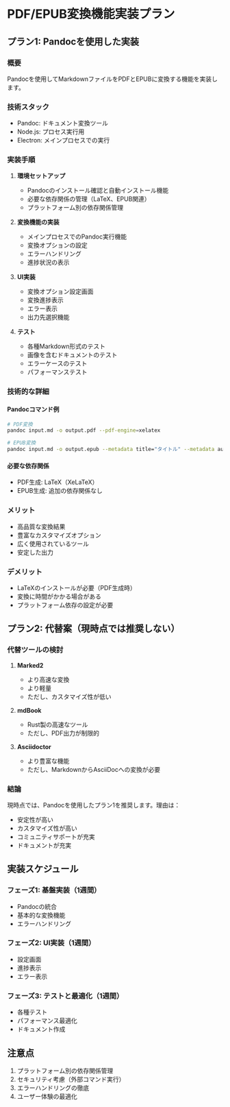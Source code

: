 # PDF/EPUB変換機能実装プラン

## プラン1: Pandocを使用した実装

### 概要

Pandocを使用してMarkdownファイルをPDFとEPUBに変換する機能を実装します。

### 技術スタック

- Pandoc: ドキュメント変換ツール
- Node.js: プロセス実行用
- Electron: メインプロセスでの実行

### 実装手順

1. **環境セットアップ**

   - Pandocのインストール確認と自動インストール機能
   - 必要な依存関係の管理（LaTeX、EPUB関連）
   - プラットフォーム別の依存関係管理

2. **変換機能の実装**

   - メインプロセスでのPandoc実行機能
   - 変換オプションの設定
   - エラーハンドリング
   - 進捗状況の表示

3. **UI実装**

   - 変換オプション設定画面
   - 変換進捗表示
   - エラー表示
   - 出力先選択機能

4. **テスト**
   - 各種Markdown形式のテスト
   - 画像を含むドキュメントのテスト
   - エラーケースのテスト
   - パフォーマンステスト

### 技術的な詳細

#### Pandocコマンド例

```bash
# PDF変換
pandoc input.md -o output.pdf --pdf-engine=xelatex

# EPUB変換
pandoc input.md -o output.epub --metadata title="タイトル" --metadata author="著者"
```

#### 必要な依存関係

- PDF生成: LaTeX（XeLaTeX）
- EPUB生成: 追加の依存関係なし

### メリット

- 高品質な変換結果
- 豊富なカスタマイズオプション
- 広く使用されているツール
- 安定した出力

### デメリット

- LaTeXのインストールが必要（PDF生成時）
- 変換に時間がかかる場合がある
- プラットフォーム依存の設定が必要

## プラン2: 代替案（現時点では推奨しない）

### 代替ツールの検討

1. **Marked2**

   - より高速な変換
   - より軽量
   - ただし、カスタマイズ性が低い

2. **mdBook**

   - Rust製の高速なツール
   - ただし、PDF出力が制限的

3. **Asciidoctor**
   - より豊富な機能
   - ただし、MarkdownからAsciiDocへの変換が必要

### 結論

現時点では、Pandocを使用したプラン1を推奨します。理由は：

- 安定性が高い
- カスタマイズ性が高い
- コミュニティサポートが充実
- ドキュメントが充実

## 実装スケジュール

### フェーズ1: 基盤実装（1週間）

- Pandocの統合
- 基本的な変換機能
- エラーハンドリング

### フェーズ2: UI実装（1週間）

- 設定画面
- 進捗表示
- エラー表示

### フェーズ3: テストと最適化（1週間）

- 各種テスト
- パフォーマンス最適化
- ドキュメント作成

## 注意点

1. プラットフォーム別の依存関係管理
2. セキュリティ考慮（外部コマンド実行）
3. エラーハンドリングの徹底
4. ユーザー体験の最適化
